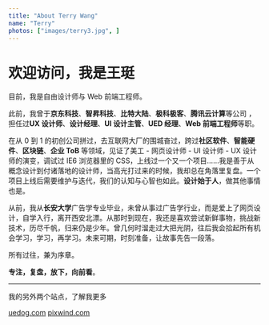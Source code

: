 ```yaml
---
title: "About Terry Wang"
name: "Terry"
photos: ["images/terry3.jpg", ]
---
```

# 欢迎访问，我是王珽

目前，我是自由设计师与 Web 前端工程师。

此前，我曾于**京东科技**、**智昇科技**、**比特大陆**、**极科极客**、**腾讯云计算**等公司 ，担任过**UX 设计师**、**设计经理**、**UI 设计主管**、**UED 经理**、**Web 前端工程师**等职。

在从 0 到 1 的初创公司拼过，去互联网大厂的围城奋过，跨过**社区软件**、**智能硬件**、**区块链**、**企业 ToB** 等领域，见证了美工 - 网页设计师 - UI 设计师 - UX 设计师的演变，调试过 IE6 浏览器里的 CSS，上线过一个又一个项目……我是善于从概念设计到付诸落地的设计师，当高光打过来的时候，我却总在角落里复盘。一个项目上线后需要维护与迭代，我们的认知与心智也如此。**设计始于人**，做其他事情也是。

从前，我从**长安大学**广告学专业毕业，未曾从事过广告学行业，而是爱上了网页设计，自学入行，离开西安北漂。从那时到现在，我还是喜欢尝试新鲜事物，挑战新技术，历尽千帆，归来仍是少年。曾几何时溜走过大把光阴，往后我会拾起所有机会学习，学习，再学习。未来可期，时刻准备，让故事先告一段落。

所有过往，兼为序章。

**专注，复盘，放下，向前看**。

---

我的另外两个站点，了解我更多

[uedog.com](https://uedog.com) [pixwind.com](https://pixwind.com)



